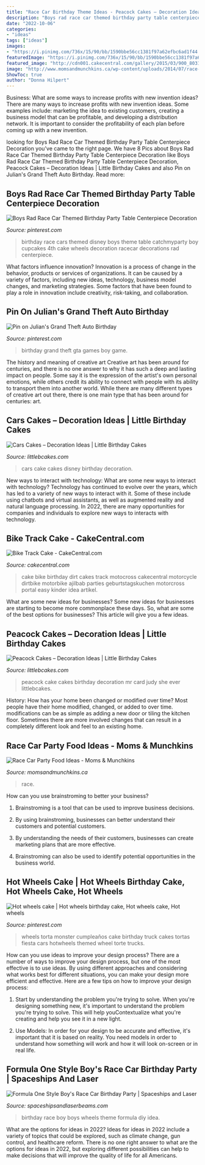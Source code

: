 ```yaml
---
title: "Race Car Birthday Theme Ideas - Peacock Cakes – Decoration Ideas"
description: "Boys rad race car themed birthday party table centerpiece decoration"
date: "2022-10-06"
categories:
- "ideas"
tags: ["ideas"]
images:
- "https://i.pinimg.com/736x/15/90/bb/1590bbe56cc1381f97a62efbc6ad1f44.jpg"
featuredImage: "https://i.pinimg.com/736x/15/90/bb/1590bbe56cc1381f97a62efbc6ad1f44.jpg"
featured_image: "http://cdn001.cakecentral.com/gallery/2015/03/900_803194D7fr_bike-track-cake.jpg"
image: "http://www.momsandmunchkins.ca/wp-content/uploads/2014/07/race-party-food-2.jpg"
ShowToc: true
author: "Donna Hilpert"
---
```



Business: What are some ways to increase profits with new invention ideas?
There are many ways to increase profits with new invention ideas. Some examples include: marketing the idea to existing customers, creating a business model that can be profitable, and developing a distribution network. It is important to consider the profitability of each plan before coming up with a new invention.

	

		
looking for Boys Rad Race Car Themed Birthday Party Table Centerpiece Decoration you've came to the right page. We have 8 Pics about Boys Rad Race Car Themed Birthday Party Table Centerpiece Decoration like Boys Rad Race Car Themed Birthday Party Table Centerpiece Decoration, Peacock Cakes – Decoration Ideas | Little Birthday Cakes and also Pin on Julian&#039;s Grand Theft Auto Birthday. Read more:
		
    
## Boys Rad Race Car Themed Birthday Party Table Centerpiece Decoration

<img loading=lazy src="https://i.pinimg.com/736x/15/90/bb/1590bbe56cc1381f97a62efbc6ad1f44.jpg" onerror="this.onerror=null;this.src='https://tse3.mm.bing.net/th?id=OIP.M64tFMvj40NTYT0N5yyZLwHaLG&amp;pid=15.1';" alt="Boys Rad Race Car Themed Birthday Party Table Centerpiece Decoration">

_Source: pinterest.com_

>birthday race cars themed disney boys theme table catchmyparty boy cupcakes 4th cake wheels decoration racecar decorations rad centerpiece. 

	

What factors influence innovation?
Innovation is a process of change in the behavior, products or services of organizations. It can be caused by a variety of factors, including new ideas, technology, business model changes, and marketing strategies.
Some factors that have been found to play a role in innovation include creativity, risk-taking, and collaboration.

    
## Pin On Julian&#039;s Grand Theft Auto Birthday

<img loading=lazy src="https://i.pinimg.com/736x/a7/e3/96/a7e3960ec4757095df76ce9041c7bdf1--auto.jpg" onerror="this.onerror=null;this.src='https://tse1.mm.bing.net/th?id=OIP.gT2HICfy6wdWuIDnvyQxTwHaFj&amp;pid=15.1';" alt="Pin on Julian&#039;s Grand Theft Auto Birthday">

_Source: pinterest.com_

>birthday grand theft gta games boy game. 

	

The history and meaning of creative art
Creative art has been around for centuries, and there is no one answer to why it has such a deep and lasting impact on people. Some say it is the expression of the artist's own personal emotions, while others credit its ability to connect with people with its ability to transport them into another world. While there are many different types of creative art out there, there is one main type that has been around for centuries: art.

    
## Cars Cakes – Decoration Ideas | Little Birthday Cakes

<img loading=lazy src="https://www.littlebcakes.com/wp-content/uploads/2014/01/Disney-Cars-Cake-Ideas.jpg" onerror="this.onerror=null;this.src='https://tse1.mm.bing.net/th?id=OIP.MytbBRDtwYo3sfvOA22uYQHaFa&amp;pid=15.1';" alt="Cars Cakes – Decoration Ideas | Little Birthday Cakes">

_Source: littlebcakes.com_

>cars cake cakes disney birthday decoration. 

	

New ways to interact with technology: What are some new ways to interact with technology?
Technology has continued to evolve over the years, which has led to a variety of new ways to interact with it. Some of these include using chatbots and virtual assistants, as well as augmented reality and natural language processing. In 2022, there are many opportunities for companies and individuals to explore new ways to interacts with technology.

    
## Bike Track Cake - CakeCentral.com

<img loading=lazy src="http://cdn001.cakecentral.com/gallery/2015/03/900_803194D7fr_bike-track-cake.jpg" onerror="this.onerror=null;this.src='https://tse4.mm.bing.net/th?id=OIP.zE96SVq_FqskeDOrRQHTOAHaLH&amp;pid=15.1';" alt="Bike Track Cake - CakeCentral.com">

_Source: cakecentral.com_

>cake bike birthday dirt cakes track motocross cakecentral motorcycle dirtbike motorbike ajilbab parties geburtstagskuchen motorcross portal easy kinder idea artikel. 

	

What are some new ideas for businesses?
Some new ideas for businesses are starting to become more commonplace these days.  So, what are some of the best options for businesses? This article will give you a few ideas.

    
## Peacock Cakes – Decoration Ideas | Little Birthday Cakes

<img loading=lazy src="http://www.littlebcakes.com/wp-content/uploads/2014/02/Peacock-Cake-Images.jpg" onerror="this.onerror=null;this.src='https://tse4.mm.bing.net/th?id=OIP.rlo_YCzMhVEKUNdVZOMReQHaMr&amp;pid=15.1';" alt="Peacock Cakes – Decoration Ideas | Little Birthday Cakes">

_Source: littlebcakes.com_

>peacock cake cakes birthday decoration mr card judy she ever littlebcakes. 

	

History: How has your home been changed or modified over time?
Most people have their home modified, changed, or added to over time. modifications can be as simple as adding a new door or tiling the kitchen floor. Sometimes there are more involved changes that can result in a completely different look and feel to an existing home.

    
## Race Car Party Food Ideas - Moms &amp; Munchkins

<img loading=lazy src="http://www.momsandmunchkins.ca/wp-content/uploads/2014/07/race-party-food-2.jpg" onerror="this.onerror=null;this.src='https://tse4.mm.bing.net/th?id=OIP.FCsnqZiy8GklkRAov2B0KAAAAA&amp;pid=15.1';" alt="Race Car Party Food Ideas - Moms &amp; Munchkins">

_Source: momsandmunchkins.ca_

>race. 

	

How can you use brainstroming to better your business?
1. Brainstroming is a tool that can be used to improve business decisions.
2. By using brainstroming, businesses can better understand their customers and potential customers.

3. By understanding the needs of their customers, businesses can create marketing plans that are more effective.

4. Brainstroming can also be used to identify potential opportunities in the business world.

    
## Hot Wheels Cake | Hot Wheels Birthday Cake, Hot Wheels Cake, Hot Wheels

<img loading=lazy src="https://i.pinimg.com/736x/05/d3/8b/05d38bcfa43b6e0ee5c0583c8320f135.jpg" onerror="this.onerror=null;this.src='https://tse2.mm.bing.net/th?id=OIP.TqDazA1NfsWho-PL8T2g1AHaJ9&amp;pid=15.1';" alt="Hot wheels cake | Hot wheels birthday cake, Hot wheels cake, Hot wheels">

_Source: pinterest.com_

>wheels torta monster cumpleaños cake birthday truck cakes tortas fiesta cars hotwheels themed wheel torte trucks. 

	

How can you use ideas to improve your design process?
There are a number of ways to improve your design process, but one of the most effective is to use ideas. By using different approaches and considering what works best for different situations, you can make your design more efficient and effective. Here are a few tips on how to improve your design process:
1. Start by understanding the problem you're trying to solve. When you're designing something new, it's important to understand the problem you're trying to solve. This will help youContextualize what you're creating and help you see it in a new light.

2. Use Models: In order for your design to be accurate and effective, it's important that it is based on reality. You need models in order to understand how something will work and how it will look on-screen or in real life.

    
## Formula One Style Boy&#039;s Race Car Birthday Party | Spaceships And Laser

<img loading=lazy src="http://spaceshipsandlaserbeams.com/wp-content/uploads/2015/09/vintage-race-car-birthday-party-ideas-for-boys.jpg" onerror="this.onerror=null;this.src='https://tse3.mm.bing.net/th?id=OIP.QmgHrC5nvWrzChq7JrxTVgHaLH&amp;pid=15.1';" alt="Formula One Style Boy&#039;s Race Car Birthday Party | Spaceships and Laser">

_Source: spaceshipsandlaserbeams.com_

>birthday race boy boys wheels theme formula diy idea. 

	

What are the options for ideas in 2022?
Ideas for ideas in 2022 include a variety of topics that could be explored, such as climate change, gun control, and healthcare reform. There is no one right answer to what are the options for ideas in 2022, but exploring different possibilities can help to make decisions that will improve the quality of life for all Americans.

